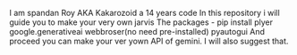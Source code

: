 I am spandan Roy AKA Kakarozoid a 14 years code
In this repository i will guide you to make your very own jarvis
The packages - pip install plyer google.generativeai webbroser(no need pre-installed) pyautogui
And proceed you can make your ver yown API of gemini. I will also suggest that.
